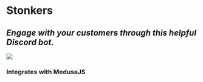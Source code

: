 # **Stonkers**
## _**Engage with your customers through this helpful Discord bot.**_

![](https://media.discordapp.net/attachments/1025741914126962719/1025743926558216192/Hfest-Logo-2-Color-Manga2x.png?width=1080&height=364)

### Integrates with MedusaJS
